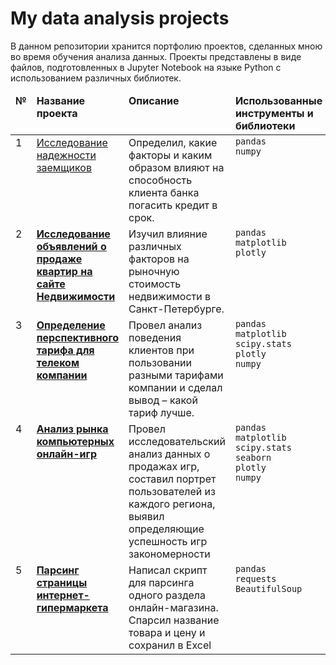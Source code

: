 # My data analysis projects
В данном репозитории хранится портфолию проектов, сделанных мною во время обучения анализа данных.
Проекты представлены в виде файлов, подготовленных в Jupyter Notebook на языке Python с использованием различных библиотек.
<table>
 <thead valign="top">
    <tr>
       <td><b>№</b></td>
       <td><b>Название проекта</b></td>
       <td><b>Описание</b></td> 
       <td><b>Использованные инструменты и библиотеки</b></td> 
   </tr> 
</thead>
<tbody  valign="top">
    <tr>
       <td>1</td>
       <td>
          </b>
             <a href="https://github.com/Denissl23/Portfolio-/blob/main/%D0%98%D1%81%D1%81%D0%BB%D0%B5%D0%B4%D0%BE%D0%B2%D0%B0%D0%BD%D0%B8%D0%B5%20%D0%BD%D0%B0%D0%B4%D0%B5%CC%88%D0%B6%D0%BD%D0%BE%D1%81%D1%82%D0%B8%20%D0%B7%D0%B0%D0%B5%CC%88%D0%BC%D1%89%D0%B8%D0%BA%D0%BE%D0%B2%20.ipynb">
             Исследование надежности заемщиков</a>
          </b>
     </td>
     <td>
        Определил, какие факторы и каким образом влияют на способность клиента банка погасить кредит в срок.
    </td>
    <td>
        <code>pandas</code><br>
        <code>numpy</code>
    </td>
</tr>
<tr>
   <td>2</td>  
   <td>
      <b>
         <a href="https://github.com/Denissl23/Portfolio-/blob/main/%D0%98%D1%81%D1%81%D0%BB%D0%B5%D0%B4%D0%BE%D0%B2%D0%B0%D0%BD%D0%B8%D0%B5%20%D0%BE%D0%B1%D1%8A%D1%8F%D0%B2%D0%BB%D0%B5%D0%BD%D0%B8%D0%B8%CC%86%20%D0%BE%20%D0%BF%D1%80%D0%BE%D0%B4%D0%B0%D0%B6%D0%B5%20%D0%BA%D0%B2%D0%B0%D1%80%D1%82%D0%B8%D1%80%20.ipynb">
         Исследование объявлений о продаже квартир на сайте Недвижимости</a>
     </b>
 </td>
 <td>
    Изучил влияние различных факторов на рыночную стоимость недвижимости в Санкт-Петербурге.
</td>
<td>
    <code>pandas</code><br>
    <code>matplotlib</code><br>
    <code>plotly</code><br>
</td>
</tr>
<tr>
   <td>3</td>
   <td>
      <b>
         <a href="https://github.com/Denissl23/Portfolio-/blob/main/%D0%9E%D0%BF%D1%80%D0%B5%D0%B4%D0%B5%D0%BB%D0%B5%D0%BD%D0%B8%D0%B5%20%D0%BF%D0%B5%D1%80%D1%81%D0%BF%D0%B5%D0%BA%D1%82%D0%B8%D0%B2%D0%BD%D0%BE%D0%B3%D0%BE%20%D1%82%D0%B0%D1%80%D0%B8%D1%84%D0%B0%20%D0%B4%D0%BB%D1%8F%20%D1%82%D0%B5%D0%BB%D0%B5%D0%BA%D0%BE%D0%BC-%D1%82%D0%B0%D1%80%D0%B8%D1%84%D0%B0.ipynb">
         Определение перспективного тарифа для телеком компании</a>
     </b>
 </td>
 <td>
    Провел анализ поведения клиентов при пользовании разными тарифами компании и сделал вывод – какой тариф лучше.
</td>
<td>
        <code>pandas</code><br>
        <code>matplotlib</code><br>
        <code>scipy.stats</code><br>
        <code>plotly</code><br>
       <code>numpy</code><br><br>
</td>
</tr>
<tr>
   <td>4</td>
   <td>
      <b>
         <a href="https://github.com/Denissl23/Portfolio-/blob/main/%D0%98%D1%81%D1%81%D0%BB%D0%B5%D0%B4%D0%BE%D0%B2%D0%B0%D0%BD%D0%B8%D0%B5%20%D0%BE%20%D1%83%D1%81%D0%BF%D0%B5%D1%88%D0%BD%D0%BE%D1%81%D1%82%D0%B8%20%D0%BE%D0%BD%D0%BB%D0%B0%D0%B8%CC%86%D0%BD-%D0%B8%D0%B3%D1%80%20.ipynb">
         Анализ рынка компьютерных онлайн-игр</a>
     </b>
 </td>
 <td>
    Провел исследовательский анализ данных о продажах игр, составил портрет пользователей из каждого региона, выявил определяющие успешность игр закономерности
</td>
<td>
        <code>pandas</code><br>
        <code>matplotlib</code><br>
        <code>scipy.stats</code><br>
        <code>seaborn</code><br>
        <code>plotly</code><br>
        <code>numpy</code>
</td>
</tr>
<tr>
   <td>5</td>
   <td>
      <b>
         <a href="https://github.com/Denissl23/Portfolio-/blob/main/%D0%BF%D0%B0%D1%80%D1%81%D0%B5%D1%80%20%D0%BF%D0%B5%D1%80%D0%B5%D0%BA%D1%80%D0%B5%CC%88%D1%81%D1%82%D0%BA%D0%B0%20.ipynb">
         Парсинг страницы интернет-гипермаркета</a>
     </b>
 </td>
 <td>
    Написал скрипт для парсинга одного раздела онлайн-магазина. Спарсил название товара и цену и сохранил в Excel
</td>
<td>
        <code>pandas</code><br>
        <code>requests</code><br>
        <code>BeautifulSoup</code><br>
     
</td>
</tr>
</tbody>
</table>

